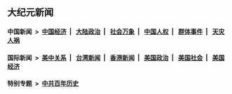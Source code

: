 ## 大纪元新闻

#### 中国新闻 &nbsp;>&nbsp; [中国经济](indexes/ncid283/README.md?07191245) &nbsp;| &nbsp; [大陆政治](indexes/ncid277/README.md?07191245) &nbsp;| &nbsp; [社会万象](indexes/ncid282/README.md?07191245) &nbsp;| &nbsp; [中国人权](indexes/ncid278/README.md?07191245) &nbsp;| &nbsp; [群体事件](indexes/ncid279/README.md?07191245) &nbsp;| &nbsp; [天灾人祸](indexes/ncid280/README.md?07191245)

#### 国际新闻 &nbsp;>&nbsp; [美中关系](indexes/nf1412576/README.md?07191245) &nbsp;| &nbsp; [台湾新闻](indexes/ncid1349361/README.md?07191245) &nbsp;| &nbsp; [香港新闻](indexes/ncid1349362/README.md?07191245) &nbsp;| &nbsp; [美国政治](indexes/ncid1078159/README.md?07191245) &nbsp;| &nbsp; [美国社会](indexes/ncid1078160/README.md?07191245) &nbsp;| &nbsp; [美国经济](indexes/ncid1078158/README.md?07191245)

#### 特别专题 &nbsp;>&nbsp; [中共百年历史](https://github.com/easy2view/epoch-special/blob/master/README.md?07191245)  

